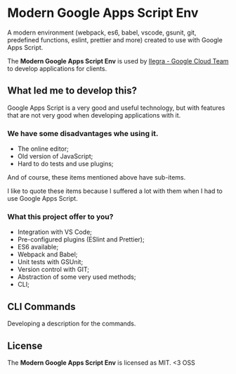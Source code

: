 # Modern Google Apps Script Env

A modern environment (webpack, es6, babel, vscode, gsunit, git, predefined functions, eslint, prettier and more) created to use with Google Apps Script.

The <b>Modern Google Apps Script Env</b> is used by <a href="http://ilegra.com">Ilegra - Google Cloud Team</a> to develop applications for clients.

## What led me to develop this?
Google Apps Script is a very good and useful technology, but with features that are not very good when developing applications with it.

### We have some disadvantages whe using it.
- The online editor;
- Old version of JavaScript;
- Hard to do tests and use plugins;

And of course, these items mentioned above have sub-items.

I like to quote these items because I suffered a lot with them when I had to use Google Apps Script.

### What this project offer to you?
- Integration with VS Code;
- Pre-configured plugins (ESlint and Prettier);
- ES6 available;
- Webpack and Babel;
- Unit tests with GSUnit;
- Version control with GIT;
- Abstraction of some very used methods;
- CLI;

## CLI Commands
Developing a description for the commands.

## License
The <b>Modern Google Apps Script Env</b> is licensed as MIT. <3 OSS